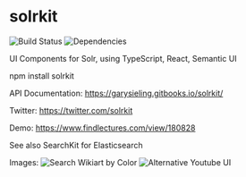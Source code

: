 # solrkit
![Build Status](https://travis-ci.org/garysieling/solrkit.svg?branch=master)
![Dependencies](https://david-dm.org/garysieling/solrkit/status.svg)

UI Components for Solr, using TypeScript, React, Semantic UI

npm install solrkit

API Documentation:
https://garysieling.gitbooks.io/solrkit/

Twitter:
https://twitter.com/solrkit

Demo: https://www.findlectures.com/view/180828

See also SearchKit for Elasticsearch

Images:
![Search Wikiart by Color](https://raw.githubusercontent.com/garysieling/solrkit/master/example/images/wikiart1.jpg)
![Alternative Youtube UI](https://raw.githubusercontent.com/garysieling/solrkit/master/example/images/talks-grid.png)

